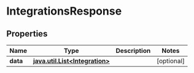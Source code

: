 
# IntegrationsResponse

## Properties
Name | Type | Description | Notes
------------ | ------------- | ------------- | -------------
**data** | [**java.util.List&lt;Integration&gt;**](Integration.md) |  |  [optional]



